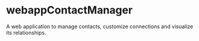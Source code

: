 # webappContactManager
 A web application to manage contacts, customize connections and visualize its relationships.
